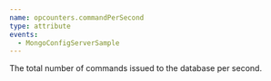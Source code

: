```yaml
---
name: opcounters.commandPerSecond
type: attribute
events:
  - MongoConfigServerSample
---
```


The total number of commands issued to the database per second.